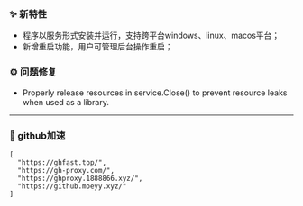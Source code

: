 ### ✨ 新特性

* 程序以服务形式安装并运行，支持跨平台windows、linux、macos平台；
* 新增重启功能，用户可管理后台操作重启；

### ⚙️ 问题修复

* Properly release resources in service.Close() to prevent resource leaks when used as a library.
---
### 🚀 github加速

```
[
  "https://ghfast.top/",
  "https://gh-proxy.com/",
  "https://ghproxy.1888866.xyz/",
  "https://github.moeyy.xyz/"
]
```
